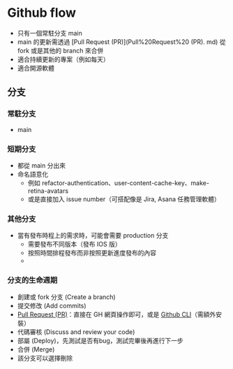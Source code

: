 # Github flow

- 只有一個常駐分支 main
- main 的更新需透過 [Pull Request (PR)](Pull%20Request%20 (PR). md) 從 fork 或是其他的 branch 來合併
- 適合持續更新的專案（例如每天）
- 適合開源軟體

## 分支
### 常駐分支
- main

### 短期分支 
- 都從 main 分出來
- 命名語意化
	- 例如 refactor-authentication、user-content-cache-key、make-retina-avatars
	- 或是直接加入 issue number（可搭配像是 Jira, Asana 任務管理軟體）

### 其他分支
- 當有發布時程上的需求時，可能會需要 production 分支
	- 需要發布不同版本（發布 IOS 版）
	- 按照時間排程發布而非按照更新進度發布的內容
	- 
### 分支的生命週期
- 創建或 fork 分支 (Create a branch)
- 提交修改 (Add commits)
- [Pull Request (PR)](Pull%20Request%20(PR).md)：直接在 GH 網頁操作即可，或是 [Github CLI](Github%20CLI.md)（需額外安裝）
- 代碼審核 (Discuss and review your code)
- 部屬 (Deploy)，先測試是否有bug，測試完畢後再進行下一步
- 合併 (Merge)
- 該分支可以選擇刪除




